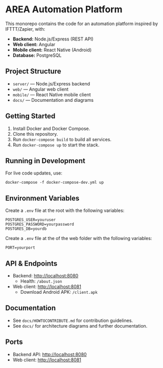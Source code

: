 # AREA Automation Platform

This monorepo contains the code for an automation platform inspired by IFTTT/Zapier, with:
- **Backend:** Node.js/Express (REST API)
- **Web client:** Angular
- **Mobile client:** React Native (Android)
- **Database:** PostgreSQL

## Project Structure
- `server/` — Node.js/Express backend
- `web/` — Angular web client
- `mobile/` — React Native mobile client
- `docs/` — Documentation and diagrams

## Getting Started
1. Install Docker and Docker Compose.
2. Clone this repository.
3. Run `docker-compose build` to build all services.
4. Run `docker-compose up` to start the stack.

## Running in Development

For live code updates, use:

```
docker-compose -f docker-compose-dev.yml up
```

## Environment Variables

Create a `.env` file at the root with the following variables:

```
POSTGRES_USER=youruser
POSTGRES_PASSWORD=yourpassword
POSTGRES_DB=yourdb
```

Create a `.env` file at the  of the web folder with the following variables:

```
PORT=yourport
```

## API & Endpoints

- Backend: [http://localhost:8080](http://localhost:8080)
  - Health: `/about.json`
- Web client: [http://localhost:8081](http://localhost:8081)
  - Download Android APK: `/client.apk`

## Documentation
- See `docs/HOWTOCONTRIBUTE.md` for contribution guidelines.
- See `docs/` for architecture diagrams and further documentation.

## Ports
- Backend API: [http://localhost:8080](http://localhost:8080)
- Web client: [http://localhost:8081](http://localhost:8081)
